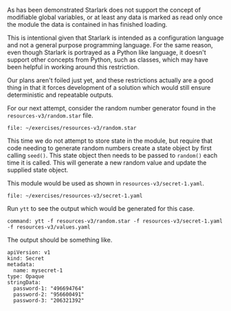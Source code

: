 As has been demonstrated Starlark does not support the concept of modifiable
global variables, or at least any data is marked as read only once the module
the data is contained in has finished loading.

This is intentional given that Starlark is intended as a configuration
language and not a general purpose programming language. For the same reason,
even though Starlark is portrayed as a Python like language, it doesn't
support other concepts from Python, such as classes, which may have been
helpful in working around this restriction.

Our plans aren't foiled just yet, and these restrictions actually are a good
thing in that it forces development of a solution which would still ensure
deterministic and repeatable outputs.

For our next attempt, consider the random number generator found in the
``resources-v3/random.star`` file.

```editor:open-file
file: ~/exercises/resources-v3/random.star
```

This time we do not attempt to store state in the module, but require that
code needing to generate random numbers create a state object by first calling
``seed()``. This state object then needs to be passed to ``random()`` each
time it is called. This will generate a new random value and update the
supplied state object.

This module would be used as shown in ``resources-v3/secret-1.yaml``.

```editor:open-file
file: ~/exercises/resources-v3/secret-1.yaml
```

Run ``ytt`` to see the output which would be generated for this case.

```terminal:execute
command: ytt -f resources-v3/random.star -f resources-v3/secret-1.yaml -f resources-v3/values.yaml
```

The output should be something like.

```
apiVersion: v1
kind: Secret
metadata:
  name: mysecret-1
type: Opaque
stringData:
  password-1: "496694764"
  password-2: "956600491"
  password-3: "206321392"
```

